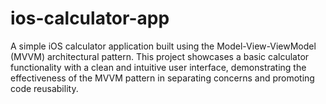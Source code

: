 # ios-calculator-app

A simple iOS calculator application built using the Model-View-ViewModel (MVVM) architectural pattern. This project showcases a basic calculator functionality with a clean and intuitive user interface, demonstrating the effectiveness of the MVVM pattern in separating concerns and promoting code reusability.
